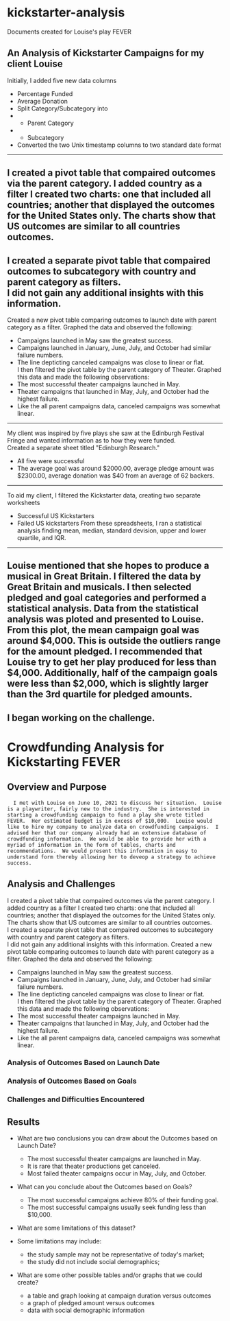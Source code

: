 # kickstarter-analysis
Documents created for Louise's play FEVER
## An Analysis of Kickstarter Campaigns for my client Louise
Initially, I added five new data columns
* Percentage Funded
* Average Donation
* Split Category/Subcategory into
* * Parent Category
* * Subcategory
* Converted the two Unix timestamp columns to two standard date format
---
I created a pivot table that compaired outcomes via the parent category. I added country as a filter
I created two charts:  one that included all countries; another that displayed the outcomes for the United States only.
The charts show that US outcomes are similar to all countries outcomes.  
---
I created a separate pivot table that compaired outcomes to subcategory with country and parent category as filters.  
I did not gain any additional insights with this information.  
---
Created a new pivot table comparing outcomes to launch date with parent category as a filter. 
Graphed the data and observed the following:  
* Campaigns launched in May saw the greatest success.
* Campaigns launched in January, June, July, and October had similar failure numbers.  
* The line depticting canceled campaigns was close to linear or flat.  
I then filtered the pivot table by the parent category of Theater. 
Graphed this data and made the following observations:
* The most successful theater campaigns launched in May.  
* Theater campaigns that launched in May, July, and October had the highest failure.  
* Like the all parent campaigns data, canceled campaigns was somewhat linear.  
---
My client was inspired by five plays she saw at the Edinburgh Festival Fringe and wanted information as to how they were funded.  
Created a separate sheet titled "Edinburgh Research."  
* All five were successful
* The average goal was around $2000.00, average pledge amount was $2300.00, average donation was $40 from an average of 62 backers.  
---
To aid my client, I filtered the Kickstarter data, creating two separate worksheets
* Successful US Kickstarters
* Failed US kickstarters
From these spreadsheets, I ran a statistical analysis finding mean, median, standard devision, upper and lower quartile, and IQR.  
---
Louise mentioned that she hopes to produce a musical in Great Britain.  I filtered the data by Great Britain and musicals.  I then selected pledged and goal categories and performed a statistical analysis.  Data from the statistical analysis was ploted and presented to Louise.  From this plot, the mean campaign goal was around $4,000. This is outside the outliers range for the amount pledged.  I recommended that Louise try to get her play produced for less than $4,000.  Additionally, half of the campaign goals were less than $2,000, which is slightly larger than the 3rd quartile for pledged amounts.  
---
I began working on the challenge.  
---
 # Crowdfunding Analysis for Kickstarting FEVER

## Overview and Purpose
      I met with Louise on June 10, 2021 to discuss her situation.  Louise is a playwriter, fairly new to the industry.  She is interested in starting a crowdfunding campaign to fund a play she wrote titled FEVER.  Her estimated budget is in excess of $10,000.  Louise would like to hire my company to analyze data on crowdfunding campaigns.  I advised her that our company already had an extensive database of crowdfunding information.  We would be able to provide her with a myriad of information in the form of tables, charts and recommendations.  We would present this information in easy to understand form thereby allowing her to deveop a strategy to achieve success.  

## Analysis and Challenges
I created a pivot table that compaired outcomes via the parent category. I added country as a filter
I created two charts:  one that included all countries; another that displayed the outcomes for the United States only.
The charts show that US outcomes are similar to all countries outcomes.  
I created a separate pivot table that compaired outcomes to subcategory with country and parent category as filters.  
I did not gain any additional insights with this information. 
Created a new pivot table comparing outcomes to launch date with parent category as a filter. 
Graphed the data and observed the following:  
* Campaigns launched in May saw the greatest success.
* Campaigns launched in January, June, July, and October had similar failure numbers.  
* The line depticting canceled campaigns was close to linear or flat.  
I then filtered the pivot table by the parent category of Theater. 
Graphed this data and made the following observations:
* The most successful theater campaigns launched in May.  
* Theater campaigns that launched in May, July, and October had the highest failure.  
* Like the all parent campaigns data, canceled campaigns was somewhat linear.  
### Analysis of Outcomes Based on Launch Date

### Analysis of Outcomes Based on Goals

### Challenges and Difficulties Encountered

## Results

- What are two conclusions you can draw about the Outcomes based on Launch Date?
  * The most successful theater campaigns are launched in May.  
  * It is rare that theater productions get canceled.  
  * Most failed theater campaigns occur in May, July, and October.  

- What can you conclude about the Outcomes based on Goals?
  * The most successful campaigns achieve 80% of their funding goal.
  * The most successful campaigns usually seek funding less than $10,000.    

- What are some limitations of this dataset?
-   Some limitations may include:  
      * the study sample may not be representative of today's market;
      * the study did not include social demographics;   

- What are some other possible tables and/or graphs that we could create?
  * a table and graph looking at campaign duration versus outcomes
  * a graph of pledged amount versus outcomes
  * data with social demographic information


